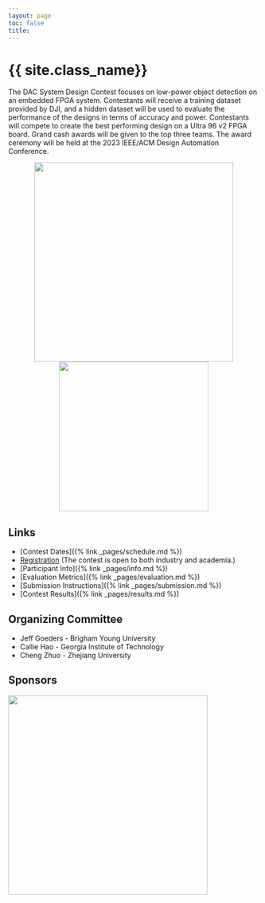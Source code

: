 ```yaml
---
layout: page
toc: false
title: 
---
```


#  {{ site.class_name}}

The DAC System Design Contest focuses on low-power object detection on an embedded FPGA system. Contestants will receive a training dataset provided by DJI, and a hidden dataset will be used to evaluate the performance of the designs in terms of accuracy and power. Contestants will compete to create the best performing design on a Ultra 96 v2 FPGA board. Grand cash awards will be given to the top three teams. The award ceremony will be held at the 2023 IEEE/ACM Design Automation Conference.


<p align="middle">
    <img src="{% link media/object_detection_example.png %}" width="400" class="center">
    <img src="{% link media/kria.png %}" width="300" class="center">
</p>


## Links

  * [Contest Dates]({% link _pages/schedule.md %})
  * [Registration](https://docs.google.com/forms/d/e/1FAIpQLSdR_B5BpST4Y49ZJmp2Dbjb4mZJ_PC3l9bpBY8yWXB4egV-jw/viewform?usp=sf_link) (The contest is open to both industry and academia.)
  * [Participant Info]({% link _pages/info.md %})
  * [Evaluation Metrics]({% link _pages/evaluation.md %})
  * [Submission Instructions]({% link _pages/submission.md %})
  * [Contest Results]({% link _pages/results.md %})


## Organizing Committee
  * Jeff Goeders - Brigham Young University
  * Callie Hao - Georgia Institute of Technology
  * Cheng Zhuo - Zhejiang University

## Sponsors

<img src="{% link media/AMD_Xilinx_logo.svg.png %}" width="400">
